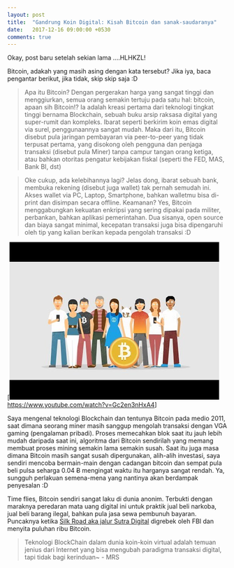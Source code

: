 ```yaml
---
layout: post
title:  "Gandrung Koin Digital: Kisah Bitcoin dan sanak-saudaranya"
date:   2017-12-16 09:00:00 +0530
comments: true
---
```


Okay, post baru setelah sekian lama ....HLHKZL! 

Bitcoin, adakah yang masih asing dengan kata tersebut? Jika iya, baca pengantar berikut, jika tidak, skip skip saja :D

> Apa itu Bitcoin?
Dengan pergerakan harga yang sangat tinggi dan menggiurkan, semua orang semakin tertuju pada satu hal: bitcoin, apaan sih Bitcoin!? Ia adalah kreasi pertama dari teknologi tingkat tinggi bernama Blockchain, sebuah buku arsip raksasa digital yang super-rumit dan kompleks.
Ibarat seperti berkirim koin emas digital via surel, penggunaannya sangat mudah. Maka dari itu, Bitcoin disebut pula jaringan pembayaran via peer-to-peer yang tidak terpusat pertama, yang disokong oleh pengguna dan penjaga transaksi (disebut pula Miner) tanpa campur tangan orang ketiga, atau bahkan otoritas pengatur kebijakan fiskal (seperti the FED, MAS, Bank BI, dst)

>Oke cukup, ada kelebihannya lagi?
Jelas dong, ibarat sebuah bank, membuka rekening (disebut juga wallet) tak pernah semudah ini. Akses wallet via PC, Laptop, Smartphone, bahkan walletmu bisa di-print dan disimpan secara offline. Keamanan? Yes, Bitcoin menggabungkan kekuatan enkripsi yang sering dipakai pada militer, perbankan, bahkan aplikasi pemerintahan. Dua sisanya, open source dan biaya sangat minimal, kecepatan transaksi juga bisa dipengaruhi oleh tip yang kalian berikan kepada pengolah transaksi :D

[![Bitcoin dalam Infografis](/images/btv.jpg)<https://www.youtube.com/watch?v=Gc2en3nHxA4>]

Saya mengenal teknologi Blockchain dan tentunya Bitcoin pada medio 2011, saat dimana seorang miner masih sanggup mengolah transaksi dengan VGA gaming (pengalaman pribadi). Proses memecahkan blok saat itu jauh lebih mudah daripada saat ini, algoritma dari Bitcoin sendirilah yang memang membuat proses mining semakin lama semakin susah. Saat itu juga masa dimana Bitcoin masih sangat susah dipergunakan, alih-alih investasi, saya sendiri mencoba bermain-main dengan cadangan bitcoin dan sempat pula beli pulsa seharga 0.04 Ƀ mengingat waktu itu harganya sangat rendah. Ya, sungguh perlakuan semena-mena yang nantinya akan berdampak penyesalan :D

Time flies, Bitcoin sendiri sangat laku di dunia anonim. Terbukti dengan maraknya peredaran mata uang digital ini untuk praktik jual beli narkoba, jual beli barang ilegal, bahkan pula jasa sewa pembunuh bayaran. Puncaknya ketika [Silk Road aka jalur Sutra Digital](https://en.wikipedia.org/wiki/Silk_Road_(marketplace)) digrebek oleh FBI dan menyita puluhan ribu Bitcoin.



> Teknologi BlockChain dalam dunia koin-koin virtual adalah temuan jenius dari Internet yang bisa mengubah paradigma transaksi digital, tapi tidak bagi kerinduan~ - MRS